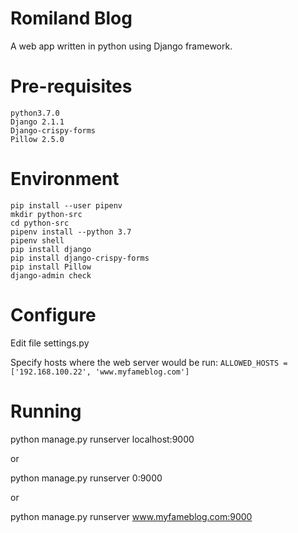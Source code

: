 
# **Romiland Blog**
A web app written in python using Django framework.

# **Pre-requisites**
```
python3.7.0
Django 2.1.1
Django-crispy-forms
Pillow 2.5.0
```

# **Environment**
```
pip install --user pipenv
mkdir python-src
cd python-src
pipenv install --python 3.7
pipenv shell
pip install django
pip install django-crispy-forms
pip install Pillow
django-admin check
```

# **Configure**
Edit file settings.py

Specify hosts where the web server would be run:
`ALLOWED_HOSTS = ['192.168.100.22', 'www.myfameblog.com']`

# **Running**
python manage.py runserver localhost:9000

or 

python manage.py runserver 0:9000

or

python manage.py runserver www.myfameblog.com:9000
